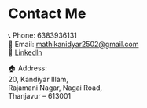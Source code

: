 # Contact Me

📞 Phone: 6383936131  
📧 Email: [mathikanidyar2502@gmail.com](mailto:mathikanidyar2502@gmail.com)  
🔗 [LinkedIn](https://www.linkedin.com/in/mathivadhani-kandiyar-v-840970310)  

🏠 Address:  
20, Kandiyar Illam,  
Rajamani Nagar, Nagai Road,  
Thanjavur – 613001
